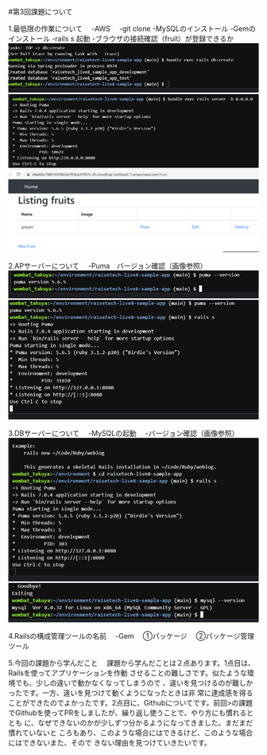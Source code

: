 #第3回課題について

1.最低限の作業について
　-AWS
　-git clone
  -MySQLのインストール
  -Gemのインストール
  -rails s 起動
  -ブラウザの接続確認（fruit）が登録できるか
![rails1-1](image1.png)
![rails1-2](image2.png)
![rails1-3](image3.png)

2.APサーバーについて
　-Puma　バージョン確認（画像参照）
![rails1-4](image4.png)
![rails1-5](image5.png)

3.DBサーバーについて
　-MySQLの起動
　-バージョン確認（画像参照）
![rails6](https://github.com/wombattakuya/AWS-Raisetech-practice2/blob/game3/image6.png?raw=true)
![rails7](https://github.com/wombattakuya/AWS-Raisetech-practice2/blob/game3/image7.png?raw=true)

4.Railsの構成管理ツールの名前
　-Gem
　①パッケージ
　②パッケージ管理ツール

5.今回の課題から学んだこと
　課題から学んだことは２点あります。1点目は、Railsを使ってアプリケーションを作動
させることの難しさです。似たような環境でも、少しの違いで動かなくなってしまうので
、違いを見つけるのが難しかったです。一方、違いを見つけて動くようになったときは非
常に達成感を得ることができたのでよかったです。2点目に、Githubについてです。前回>の課題でGithubを使ってPRをしましたが、繰り返し使うことで、やり方にも慣れるととも
に、なぜできないのかが少しずつ分かるようになってきました。まだまだ慣れていないと
ころもあり、このような場合にはできるけど、このような場合にはできないまた、そので
きない理由を見つけていきたいです。


